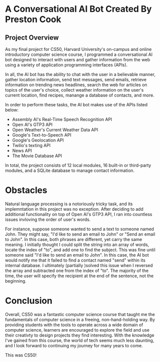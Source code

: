# A Conversational AI Bot Created By Preston Cook


## Project Overview

As my final project for CS50, Harvard University's on-campus and online introductory computer science course, I programmed a conversational AI bot designed to interact with users and gather information from the web using a variety of application programming interfaces (APIs). 

In all, the AI bot has the ability to chat with the user in a believable manner, gather location information, send text messages, send emails, retrieve information on trending news headlines, search the web for articles on topics of the user's choice, collect weather information on the user's current location, find recipes, manange a database of contacts, and more. 

In order to perform these tasks, the AI bot makes use of the APIs listed below:
- Assembly AI's Real-Time Speech Recognition API
- Open AI's GTP3 API
- Open Weather's Current Weather Data API
- Google's Text-to-Speech API
- Google's Geolocation API
- Twilio's texting API
- News API
- The Movie Database API

In total, the project consists of 12 local modules, 16 built-in or third-party modules, and a SQLite database to manage contact information.

# Obstacles

Natural language processing is a notoriously tricky task, and its implemntation in this project was no exception. After deciding to add additional functionality on top of Open AI's GTP3 API, I ran into countless issues invloving the order of user's words. 

For instance, suppose someone wanted to send a text to someone named John. They might say, "I'd like to send an email to John" or "Send an email to John". In this case, both phrases are different, yet carry the same meaning. I initially thought I could split the string into an array of words, locate the index of "to", and add one to find the subject. This was fine until someone said "I'd like to send an email to John". In this case, the AI bot would notify me that it failed to find a contact named "send" within its internal database. I ultimately (partially )solved this issue when I reversed the array and subtracted one from the index of "to". The majority of the time, the user will specify the recipient at the end of the sentence, not the beginning.

# Conclusion

Overall, CS50 was a fantastic computer science course that taught me the fundamentals of computer science in a freeing, non-hand-holding way. By providing students with the tools to operate across a wide domain of computer science, learners are encouraged to explore the field and use their creativty to design projects they find interesting. With the knowledge I've gained from this course, the world of tech seems much less daunting, and I look forward to continuing my journey for many years to come. 

This was CS50!
